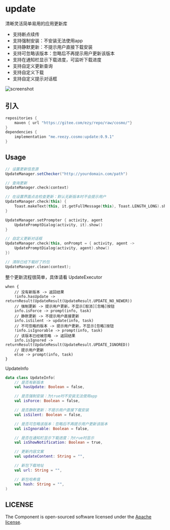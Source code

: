 # update

清晰灵活简单易用的应用更新库


- 支持断点续传
- 支持强制安装：不安装无法使用app
- 支持静默更新：不提示用户直接下载安装
- 支持可忽略该版本：忽略后不再提示用户更新该版本
- 支持在通知栏显示下载进度，可监听下载进度
- 支持自定义更新查询
- 支持自定义下载
- 支持自定义提示对话框

![screenshot](screenshot.png)

## 引入

``` groovy
repositories {
    maven { url "https://gitee.com/ezy/repo/raw/cosmo/"}
}
dependencies {
    implementation "me.reezy.cosmo:update:0.9.1"
}
```

## Usage

``` java
// 设置更新信息源
UpdateManager.setChecker("http://yourdomain.com/path")
```

``` kotlin
// 查询更新
UpdateManager.check(context)
```

``` kotlin
// 在设置界面点击检查更新：默认无新版本时不会提示用户
UpdateManager.check(this) {
    Toast.makeText(this, it.getFullMessage(this), Toast.LENGTH_LONG).show()
}
```

``` kotlin
UpdateManager.setPrompter { activity, agent
    UpdatePromptDialog(activity, it).show()
}

// 自定义更新对话框
UpdateManager.check(this, onPrompt = { activity, agent ->
    UpdatePromptDialog(activity, agent).show()
})
```

``` kotlin
// 清除已经下载好了的包
UpdateManager.clean(context);
```

整个更新流程很简单，具体请看 UpdateExecutor

```
when {
    // 没有新版本 -> 返回结果
    !info.hasUpdate -> returnResult(UpdateResult(UpdateResult.UPDATE_NO_NEWER))
    // 强制更新 -> 提示用户更新，不显示[取消][忽略]按钮
    info.isForce -> prompt(info, task)
    // 静默更新 -> 不提示用户直接更新
    info.isSilent -> update(info, task)
    // 不可忽略的版本 -> 提示用户更新，不显示[忽略]按钮
    !info.isIgnorable -> prompt(info, task)
    // 该版本已经被忽略 -> 返回结果
    info.isIgnored -> returnResult(UpdateResult(UpdateResult.UPDATE_IGNORED))
    // 提示用户更新
    else -> prompt(info, task)
}
```

UpdateInfo

```kotlin
data class UpdateInfo(
    // 是否有新版本
    val hasUpdate: Boolean = false,

    // 是否强制安装：为true时不安装无法使用app
    val isForce: Boolean = false,

    // 是否静默更新：不提示用户直接下载安装
    val isSilent: Boolean = false,

    // 是否可忽略该版本：忽略后不再提示用户更新该版本
    val isIgnorable: Boolean = false,

    // 是否在通知栏显示下载进度：为true时显示
    val isShowNotification: Boolean = true,

    // 更新内容文案
    val updateContent: String = "",

    // 新包下载地址
    val url: String = "",

    // 新包哈希值
    val hash: String = "",
)
```

## LICENSE

The Component is open-sourced software licensed under the [Apache license](LICENSE).